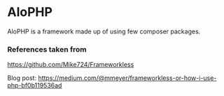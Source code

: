 # AloPHP

AloPHP is a framework made up of using few composer packages.



### References taken from
https://github.com/Mike724/Frameworkless

Blog post: https://medium.com/@mmeyer/frameworkless-or-how-i-use-php-bf0b119536ad
